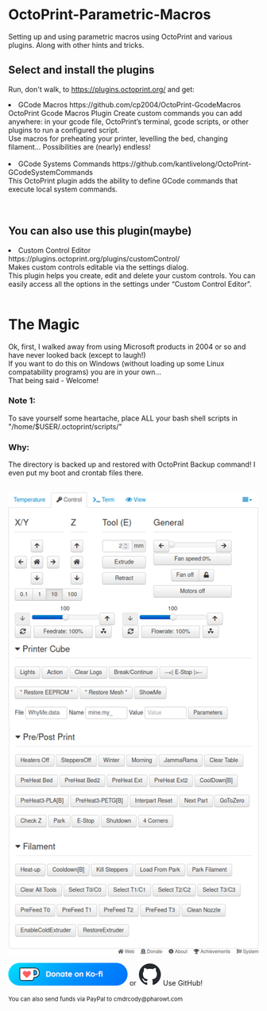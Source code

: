 # OctoPrint-Parametric-Macros
Setting up and using parametric macros using OctoPrint and various plugins.
  Along with other hints and tricks.

## Select and install the plugins
Run, don't walk, to https://plugins.octoprint.org/
and get:<br>
<li>
  GCode Macros https://github.com/cp2004/OctoPrint-GcodeMacros<br>
  OctoPrint Gcode Macros Plugin
    Create custom commands you can add anywhere: in your gcode file, OctoPrint’s terminal, gcode scripts, or other plugins to run a configured script.<br>
    Use macros for preheating your printer, levelling the bed, changing filament… Possibilities are (nearly) endless!<br><br>
</li>
<li>
  GCode Systems Commands https://github.com/kantlivelong/OctoPrint-GCodeSystemCommands<br>
    This OctoPrint plugin adds the ability to define GCode commands that execute local system commands.<br><br>
    </li><br>

## You can also use this plugin(maybe)
<li>
  Custom Control Editor https://plugins.octoprint.org/plugins/customControl/<br>
    Makes custom controls editable via the settings dialog.<br>
    This plugin helps you create, edit and delete your custom controls. You can easily access all the options in the settings under “Custom Control Editor”.<br>
</li><br>

# The Magic
Ok, first, I walked away from using Microsoft products in 2004 or so and have never looked back (except to laugh!)<br>
If you want to do this on Windows (without loading up some Linux compatability programs) you are in your own...<br>
That being said - Welcome!<br>
### Note 1:
To save yourself some heartache, place ALL your bash shell scripts in "/home/$USER/.octoprint/scripts/"
### Why:
The directory is backed up and restored with OctoPrint Backup command! I even put my boot and crontab files there.<br><br>

![](./images/Controls.png)

[![Ko-Fi](./images/Ko-fi_Donate.png)](https://ko-fi.com/cmdrcody) or [![GitHub](./images/github-mark-small.png)](https://github.com/CmdrCody51/OctoPrint-Parametric-Macros) Use GitHub!

<small>You can also send funds via PayPal to cmdrcody&#64;pharowt&#46;com</small>

